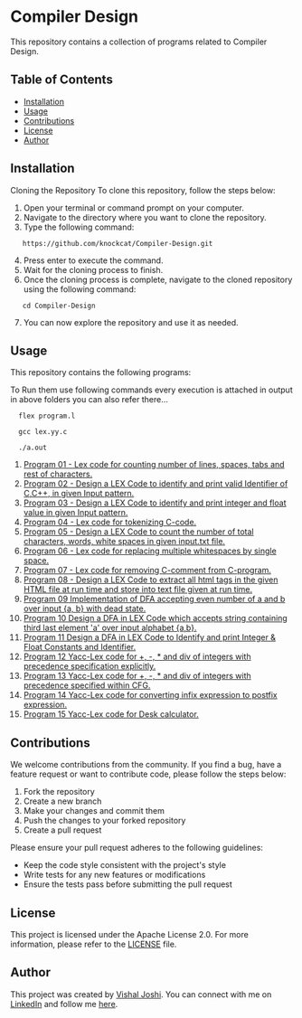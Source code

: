 # Compiler Design

This repository contains a collection of programs related to Compiler Design.

## Table of Contents

- [Installation](#installation)
- [Usage](#usage)
- [Contributions](#contributions)
- [License](#license)
- [Author](#author)

## Installation

Cloning the Repository
To clone this repository, follow the steps below:

1. Open your terminal or command prompt on your computer.
2. Navigate to the directory where you want to clone the repository.
3. Type the following command:
```
   https://github.com/knockcat/Compiler-Design.git
```
4. Press enter to execute the command.
5. Wait for the cloning process to finish.
6. Once the cloning process is complete, navigate to the cloned repository using the following command:
```
   cd Compiler-Design  
```
7. You can now explore the repository and use it as needed.

## Usage

This repository contains the following programs:

To Run them use following commands every execution is attached in output in above folders you can also refer there...

```
  flex program.l
```
```
  gcc lex.yy.c
```
```
  ./a.out
```

1. [Program 01 - Lex code for counting number of lines, spaces, tabs and rest of characters.](https://github.com/knockcat/Compiler-Design/tree/main/Program%2001%20Lex%20code%20for%20counting%20number%20of%20lines%2C%20spaces%2C%20tabs%20and%20rest%20of%20characters.)
2. [Program 02 - Design a LEX Code to identify and print valid Identifier of C,C++, in given Input pattern.](https://github.com/knockcat/Compiler-Design/tree/main/Program%2002%20Design%20a%20LEX%20Code%20to%20identify%20and%20print%20valid%20Identifier%20of%20C%2CC%2B%2B%20in%20given%20Input%20pattern.)
3. [Program 03 - Design a LEX Code to identify and print integer and float value in given Input pattern.](https://github.com/knockcat/Compiler-Design/tree/main/Program%2003%20Design%20a%20LEX%20Code%20to%20identify%20and%20print%20integer%20and%20float%20value%20in%20given%20Input%20pattern.)
4. [Program 04 - Lex code for tokenizing C-code.](https://github.com/knockcat/Compiler-Design/tree/main/Program%2004%20Lex%20code%20for%20tokenizing%20C-code.)
5. [Program 05 - Design a LEX Code to count the number of total characters, words, white spaces in given input.txt file.](https://github.com/knockcat/Compiler-Design/tree/main/Program%2005%20Design%20a%20LEX%20Code%20to%20count%20the%20number%20of%20total%20characters%2C%20words%2C%20white%20spaces%20in%20given%20input.txt%20file.)
6. [Program 06 - Lex code for replacing multiple whitespaces by single space.](https://github.com/knockcat/Compiler-Design/tree/main/Program%2006%20Lex%20code%20for%20replacing%20multiple%20whitespaces%20by%20single%20space.)
7. [Program 07 - Lex code for removing C-comment from C-program.](https://github.com/knockcat/Compiler-Design/tree/main/Program%2007%20Lex%20code%20for%20removing%20C-comment%20from%20C-program.)
8. [Program 08 - Design a LEX Code to extract all html tags in the given HTML file at run time and store into text file given at run time.](https://github.com/knockcat/Compiler-Design/tree/main/Program%2008%20Design%20a%20LEX%20Code%20to%20extract%20all%20html%20tags%20in%20the%20given%20HTML%20file%20at%20run%20time%20and%20store%20into%20Text%20file%20given%20at%20run%20time.)
9. [Program 09 Implementation of DFA accepting even number of a and b over input {a, b} with dead state.](https://github.com/knockcat/Compiler-Design/tree/main/Program%2009%20Implementation%20of%20DFA%20accepting%20even%20number%20of%20a%20and%20b%20over%20input%20%7Ba%2C%20b%7D%20with%20dead%20state.)
10. [Program 10 Design a DFA in LEX Code which accepts string containing third last element 'a' over input alphabet {a,b}.](https://github.com/knockcat/Compiler-Design/tree/main/Program%2010%20Design%20a%20DFA%20in%20LEX%20Code%20which%20accepts%20string%20containing%20third%20last%20element%20'a'%20over%20input%20alphabet%20%7Ba%2Cb%7D.)
11. [Program 11 Design a DFA in LEX Code to Identify and print Integer & Float Constants and Identifier.](https://github.com/knockcat/Compiler-Design/tree/main/Program%2011%20Design%20a%20DFA%20in%20LEX%20Code%20to%20Identify%20and%20print%20Integer%20%26%20Float%20Constants%20and%20Identifier.)
12. [Program 12 Yacc-Lex code for +, -, * and div of integers with precedence specification explicitly.](https://github.com/knockcat/Compiler-Design/tree/main/Program%2012%20Yacc-Lex%20code%20for%20%2B%2C%20-%2C%20*%20and%20div%20of%20integers%20with%20precedence%20specification%20explicitly.)
13. [Program 13 Yacc-Lex code for +, -, * and div of integers with precedence specified within CFG.](https://github.com/knockcat/Compiler-Design/tree/main/Program%2013%20Yacc-Lex%20code%20for%20%2B%2C%20-%2C%20*%20and%20div%20of%20integers%20with%20precedence%20specified%20within%20CFG.)
14. [Program 14 Yacc-Lex code for converting infix expression to postfix expression.](https://github.com/knockcat/Compiler-Design/tree/main/Program%2014%20Yacc-Lex%20code%20for%20converting%20infix%20expression%20to%20postfix%20expression.)
15. [Program 15 Yacc-Lex code for Desk calculator.](https://github.com/knockcat/Compiler-Design/tree/main/Program%2015%20Yacc-Lex%20code%20for%20Desk%20calculator.)

## Contributions
We welcome contributions from the community. If you find a bug, have a feature request or want to contribute code, please follow the steps below:

1. Fork the repository
2. Create a new branch
3. Make your changes and commit them
4. Push the changes to your forked repository
5. Create a pull request

Please ensure your pull request adheres to the following guidelines:

- Keep the code style consistent with the project's style
- Write tests for any new features or modifications
- Ensure the tests pass before submitting the pull request

## License

This project is licensed under the Apache License 2.0. For more information, please refer to the [LICENSE](https://github.com/knockcat/Compiler-Design/blob/main/LICENSE) file.

## Author

This project was created by [Vishal Joshi](https://github.com/knockcat/). You can connect with me on [LinkedIn](https://www.linkedin.com/in/vishal-joshi-7194491b7/) and follow me [here](https://github.com/knockcat/).
